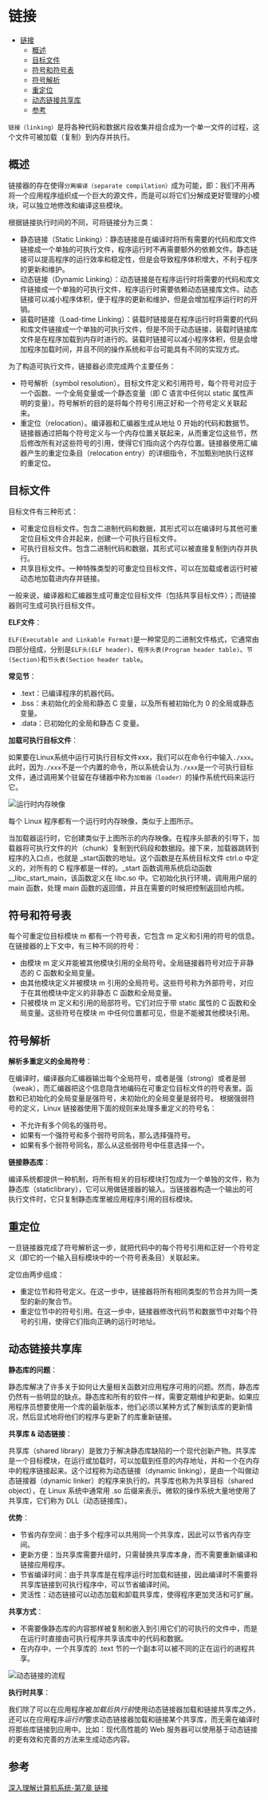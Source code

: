 # 链接

- [链接](#链接)
  - [概述](#概述)
  - [目标文件](#目标文件)
  - [符号和符号表](#符号和符号表)
  - [符号解析](#符号解析)
  - [重定位](#重定位)
  - [动态链接共享库](#动态链接共享库)
  - [参考](#参考)

`链接（linking）`是将各种代码和数据片段收集并组合成为一个单一文件的过程，这个文件可被加载（复制）到内存并执行。

## 概述

链接器的存在使得`分离编译（separate compilation）`成为可能，即：我们不用再将一个应用程序组织成一个巨大的源文件，而是可以将它们分解成更好管理的小模块，可以独立地修改和编译这些模块。

根据链接执行时间的不同，可将链接分为三类：

- 静态链接（Static Linking）：静态链接是在编译时将所有需要的代码和库文件链接成一个单独的可执行文件，程序运行时不再需要额外的依赖文件。静态链接可以提高程序的运行效率和稳定性，但是会导致程序体积增大，不利于程序的更新和维护。
- 动态链接（Dynamic Linking）：动态链接是在程序运行时将需要的代码和库文件链接成一个单独的可执行文件，程序运行时需要依赖动态链接库文件。动态链接可以减小程序体积，便于程序的更新和维护，但是会增加程序运行时的开销。
- 装载时链接（Load-time Linking）：装载时链接是在程序运行时将需要的代码和库文件链接成一个单独的可执行文件，但是不同于动态链接，装载时链接库文件是在程序加载到内存时进行的。装载时链接可以减小程序体积，但是会增加程序加载时间，并且不同的操作系统和平台可能具有不同的实现方式。

为了构造可执行文件，链接器必须完成两个主要任务：

- 符号解析（symbol resolution）。目标文件定义和引用符号，每个符号对应于一个函数、一个全局变量或一个静态变量（即 C 语言中任何以 static 属性声明的变量）。符号解析的目的是将每个符号引用正好和一个符号定义关联起来。
- 重定位（relocation）。编译器和汇编器生成从地址 0 开始的代码和数据节。链接器通过把每个符号定义与一个内存位置关联起来，从而重定位这些节，然后修改所有对这些符号的引用，使得它们指向这个内存位置。链接器使用汇编器产生的重定位条目（relocation entry）的详细指令，不加甄别地执行这样的重定位。

## 目标文件

目标文件有三种形式：

- 可重定位目标文件。包含二进制代码和数据，其形式可以在编译时与其他可重定位目标文件合并起来，创建一个可执行目标文件。
- 可执行目标文件。包含二进制代码和数据，其形式可以被直接复制到内存并执行。
- 共享目标文件。一种特殊类型的可重定位目标文件，可以在加载或者运行时被动态地加载进内存并链接。

一般来说，编译器和汇编器生成可重定位目标文件（包括共享目标文件）；而链接器则可生成可执行目标文件。

**ELF文件**：

`ELF(Executable and Linkable Format)`是一种常见的二进制文件格式，它通常由四部分组成，分别是`ELF头(ELF header)`、`程序头表(Program header table)`、`节(Section)`和`节头表(Section header table`。

**常见节**：

- .text：已编译程序的机器代码。
- .bss：未初始化的全局和静态 C 变量，以及所有被初始化为 0 的全局或静态变量。
- .data：已初始化的全局和静态 C 变量。

**加载可执行目标文件**：

如果要在Linux系统中运行可执行目标文件xxx，我们可以在命令行中输入`./xxx`。此时，因为`./xxx`不是一个内置的命令，所以系统会认为`./xxx`是一个可执行目标文件，通过调用某个驻留在存储器中称为`加载器（loader）`的操作系统代码来运行它。

![运行时内存映像](../img/principle_of_compiler_linking_kernel.png)

每个 Linux 程序都有一个运行时内存映像，类似于上图所示。

当加载器运行时，它创建类似于上图所示的内存映像。在程序头部表的引导下，加载器将可执行文件的片（chunk）复制到代码段和数据段。接下来，加载器跳转到程序的入口点，也就是 _start函数的地址。这个函数是在系统目标文件 ctrl.o 中定义的，对所有的 C 程序都是一样的。_start 函数调用系统启动函数 __libc_start_main，该函数定义在 libc.so 中。它初始化执行环境，调用用户层的 main 函数，处理 main 函数的返回值，并且在需要的时候把控制返回给内核。

## 符号和符号表

每个可重定位目标模块 m 都有一个符号表，它包含 m 定义和引用的符号的信息。在链接器的上下文中，有三种不同的符号：

- 由模块 m 定义并能被其他模块引用的全局符号。全局链接器符号对应于非静态的 C 函数和全局变量。
- 由其他模块定义并被模块 m 引用的全局符号。这些符号称为外部符号，对应于在其他模块中定义的非静态 C 函数和全局变量。
- 只被模块 m 定义和引用的局部符号。它们对应于带 static 属性的 C 函数和全局变量。这些符号在模块 m 中任何位置都可见，但是不能被其他模块引用。

## 符号解析

**解析多重定义的全局符号**：

在编译时，编译器向汇编器输岀每个全局符号，或者是强（strong）或者是弱（weak），而汇编器把这个信息隐含地编码在可重定位目标文件的符号表里。函数和已初始化的全局变量是强符号，未初始化的全局变量是弱符号。
根据强弱符号的定义，Linux 链接器使用下面的规则来处理多重定义的符号名：

- 不允许有多个同名的强符号。
- 如果有一个强符号和多个弱符号同名，那么选择强符号。
- 如果有多个弱符号同名，那么从这些弱符号中任意选择一个。

**链接静态库**：

编译系统都提供一种机制，将所有相关的目标模块打包成为一个单独的文件，称为静态库（staticlibrary），它可以用做链接器的输入。当链接器构造一个输出的可执行文件时，它只复制静态库里被应用程序引用的目标模块。

## 重定位

一旦链接器完成了符号解析这一步，就把代码中的每个符号引用和正好一个符号定义（即它的一个输入目标模块中的一个符号表条目）关联起来。

定位由两步组成：

- 重定位节和符号定义。在这一步中，链接器将所有相同类型的节合并为同一类型的新的聚合节。
- 重定位节中的符号引用。在这一步中，链接器修改代码节和数据节中对每个符号的引用，使得它们指向正确的运行时地址。

## 动态链接共享库

**静态库的问题**：

静态库解决了许多关于如何让大量相关函数对应用程序可用的问题。然而，静态库仍然有一些明显的缺点。静态库和所有的软件一样，需要定期维护和更新。如果应用程序员想要使用一个库的最新版本，他们必须以某种方式了解到该库的更新情况，然后显式地将他们的程序与更新了的库重新链接。

**共享库 & 动态链接**：

共享库（shared library）是致力于解决静态库缺陷的一个现代创新产物。共享库是一个目标模块，在运行或加载时，可以加载到任意的内存地址，并和一个在内存中的程序链接起来。这个过程称为动态链接（dynamic linking），是由一个叫做动态链接器（dynamic linker）的程序来执行的。共享库也称为共享目标（shared object），在 Linux 系统中通常用 .so 后缀来表示。微软的操作系统大量地使用了共享库，它们称为 DLL（动态链接库）。

**优势**：

- 节省内存空间：由于多个程序可以共用同一个共享库，因此可以节省内存空间。
- 更新方便：当共享库需要升级时，只需替换共享库本身，而不需要重新编译和链接应用程序。
- 节省编译时间：由于共享库是在程序运行时加载和链接，因此编译时不需要将共享库链接到可执行程序中，可以节省编译时间。
- 灵活性：动态链接可以动态加载和卸载共享库，使得程序更加灵活和可扩展。

**共享方式**：

- 不需要像静态库的内容那样被复制和嵌入到引用它们的可执行的文件中，而是在运行时直接由可执行程序共享该库中的代码和数据。
- 在内存中，一个共享库的 .text 节的一个副本可以被不同的正在运行的进程共享。

![动态链接的流程](../img/principle_of_compiler_dynamic_linking.png)

**执行时共享**：

我们除了可以在应用程序被*加载后执行前*使用动态链接器加载和链接共享库之外，还可以在应用程序*运行时*要求动态链接器加载和链接某个共享库，而无需在编译时将那些库链接到应用中。比如：现代高性能的 Web 服务器可以使用基于动态链接的更有效和完善的方法来生成动态内容。

## 参考

[深入理解计算机系统-第7章 链接](https://hansimov.gitbook.io/csapp/part2/ch07-linking)
